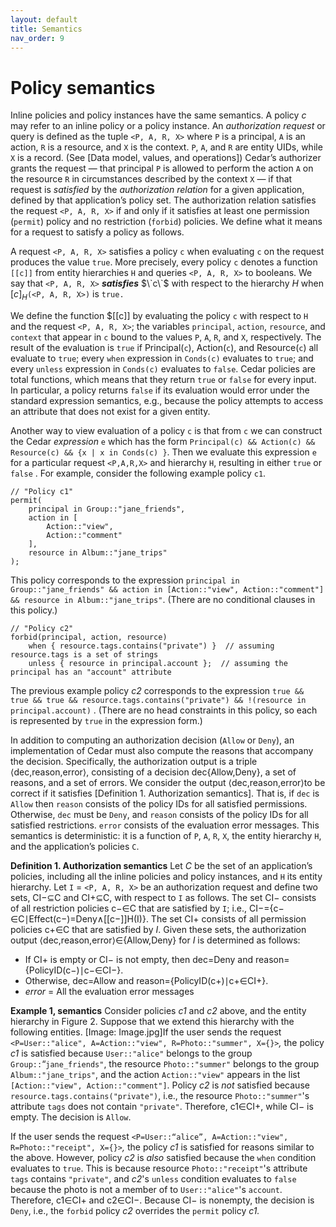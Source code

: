 ```yaml
---
layout: default
title: Semantics
nav_order: 9
---
```


# Policy semantics

Inline policies and policy instances have the same semantics. A policy *c* may refer to an inline policy or a policy instance. An *authorization request* or query is defined as the tuple `<P, A, R, X>` where `P` is a principal, `A` is an action, `R` is a resource, and `X` is the context.  `P`, `A`, and `R` are entity UIDs, while `X` is a record.  (See [Data model, values, and operations])  Cedar’s authorizer grants the request — that principal `P` is allowed to perform the action `A` on the resource `R` in circumstances described by the context `X` — if that request is *satisfied* by the *authorization relation* for a given application, defined by that application’s policy set.  The authorization relation satisfies the request `<P, A, R, X>` if and only if it satisfies at least one permission (`permit`) policy and no restriction (`forbid`) policies.  We define what it means for a request to satisfy a policy as follows.

A request `<P, A, R, X>` satisfies a policy `c` when evaluating `c` on the request produces the value `true`.  More precisely, every policy `c` denotes a function `[[c]]` from entity hierarchies `H` and queries `<P, A, R, X>` to booleans.  We say that `<P, A, R, X>` ***satisfies*** $\`c\`$ with respect to the hierarchy $H$ when $[c]_{H}$​`(<P, A, R, X>)` is `true.`

We define the function $[[c]] by evaluating the policy `c` with respect to `H` and the request `<P, A, R, X>`; the variables `principal`, `action`, `resource`, and `context` that appear in `c` bound to the values `P`, `A`, `R`, and `X`, respectively.  The result of the evaluation is `true` if Principal(`c`), Action(`c`), and Resource(`c`) all evaluate to `true`; every `when` expression in `Conds(c)` evaluates to `true`; and every `unless` expression in `Conds(c)` evaluates to `false`. Cedar policies are total functions, which means that they return `true` or `false` for every input. In particular, a policy returns `false` if its evaluation would error under the standard expression semantics, e.g., because the policy attempts to access an attribute that does not exist for a given entity.   

Another way to view evaluation of a policy `c` is that from `c` we can construct the Cedar *expression* `e` which has the form `Principal(c) && Action(c) && Resource(c) && {x | x in Conds(c) }`. Then we evaluate this expression `e` for a particular request `<P,A,R,X>` and hierarchy `H`, resulting in either `true` or `false` . For example, consider the following example policy `c1`. 

```
// "Policy c1"
permit(
    principal in Group::"jane_friends",
    action in [
        Action::"view", 
        Action::"comment"
    ], 
    resource in Album::"jane_trips"
); 
```
      
This policy corresponds to the expression `principal in Group::"jane_friends" && action in [Action::"view", Action::"comment"] && resource in Album::"jane_trips"`. (There are no conditional clauses in this policy.) 

```
// "Policy c2"
forbid(principal, action, resource)
    when { resource.tags.contains("private") }  // assuming resource.tags is a set of strings
    unless { resource in principal.account };  // assuming the principal has an "account" attribute
```

The previous example policy *c2*  corresponds to the expression `true && true && true && resource.tags.contains("private") && !(resource in principal.account)` . (There are no head constraints in this policy, so each is represented by `true` in the expression form.)

In addition to computing an authorization decision (`Allow` or `Deny`), an implementation of Cedar must also compute the reasons that accompany the decision.  Specifically, the authorization output is a triple ⟨dec,reason,error⟩, consisting of a decision dec{Allow,Deny}, a set of reasons, and a set of errors. We consider the output ⟨dec,reason,error⟩to be correct if it satisfies [Definition 1. Authorization semantics]. That is, if `dec` is `Allow` then `reason` consists of the policy IDs for all satisfied permissions.  Otherwise, `dec` must be `Deny`, and `reason` consists of the policy IDs for all satisfied restrictions.  `error` consists of the evaluation error messages. This semantics is deterministic: it is a function of `P`, `A`, `R`, `X`, the entity hierarchy `H`, and the application’s policies `C`.

**Definition 1. Authorization semantics**
Let *C* be the set of an application’s policies, including all the inline policies and policy instances, and `H` its entity hierarchy. Let `I` = `<P, A, R, X>` be an authorization request and define two sets, CI−​⊆C and CI+​⊆C, with respect to `I` as follows.  The set CI−​ consists of all restriction policies c−​∈C that are satisfied by `I`; i.e., CI−​={c−​∈C∣Effect(c−​)=Deny∧[[c−​]]H​(I)}. The set CI+​ consists of all permission policies c+​∈C that are satisfied by *I*. Given these sets, the authorization output ⟨dec,reason,error⟩∈{Allow,Deny} for *I* is determined as follows:

* If CI+​ is empty or CI−​ is not empty, then dec=Deny and reason={PolicyID(c−​)∣c−​∈CI−​}.
* Otherwise, dec=Allow and reason={PolicyID(c+​)∣c+​∈CI+​}.
* *error* = All the evaluation error messages


**Example 1, semantics**
Consider policies *c1* and *c2* above, and the entity hierarchy in Figure 2. Suppose that we extend this hierarchy with the following entities.
[Image: Image.jpg]If the user send*s* the request `<P=User::"alice", A=Action::"view", R=Photo::"summer", X={}>`*,* the policy *c1* is satisfied because `User::"alice"` belongs to the group `Group::`“`jane_friends"`, the resource `Photo::"summer"` belongs to the group `Album::"jane_trips"`, and the action  `Action::"view"` appears in the list `[Action::"view", Action::"comment"]`. Policy *c2* is *not* satisfied because `resource.tags.contains("private")`, i.e., the resource `Photo::"summer"`'s attribute `tags` does not contain `"private"`. Therefore, c1∈CI+​, while CI−​ is empty. The decision is `Allow`.  

If the user sends the request `<P=User::“alice”, A=Action::"view", R=Photo::"receipt", X={}>`*,* the policy *c1* is satisfied for reasons similar to the above. However, policy *c2* is *also* satisfied because the `when` condition evaluates to `true`. This is because resource `Photo::"receipt"`'s attribute `tags` contains `"private"`, and *c2*'s `unless` condition evaluates to `false` because the photo is not a member of to `User::"alice"`'s `account`. Therefore, c1∈CI+​ and c2∈CI−​.  Because CI−​ is nonempty, the decision is `Deny`, i.e., the `forbid` policy *c2* overrides the `permit` policy *c1.*


